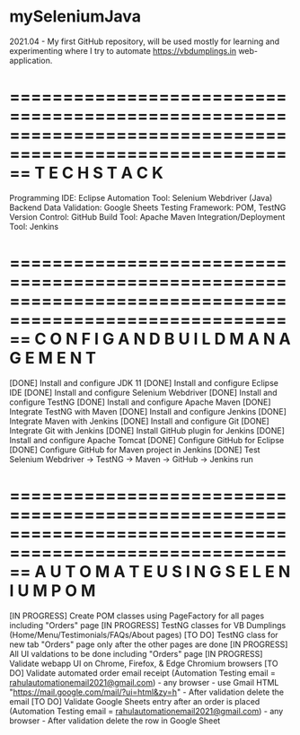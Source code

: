# mySeleniumJava
2021.04 - My first GitHub repository, will be used mostly for learning and experimenting where I try to automate https://vbdumplings.in web-application.

==========================================================================================================
T E C H   S T A C K
==========================================================================================================
Programming IDE: Eclipse
Automation Tool: Selenium Webdriver (Java) 
Backend Data Validation: Google Sheets
Testing Framework: POM, TestNG
Version Control: GitHub
Build Tool: Apache Maven
Integration/Deployment Tool: Jenkins

==========================================================================================================
C O N F I G   A N D   B U I L D   M A N A G E M E N T
==========================================================================================================
[DONE] Install and configure JDK 11
[DONE] Install and configure Eclipse IDE
[DONE] Install and configure Selenium Webdriver
[DONE] Install and configure TestNG
[DONE] Install and configure Apache Maven 
[DONE] Integrate TestNG with Maven
[DONE] Install and configure Jenkins 
[DONE] Integrate Maven with Jenkins
[DONE] Install and configure Git 
[DONE] Integrate Git with Jenkins
[DONE] Install GitHub plugin for Jenkins
[DONE] Install and configure Apache Tomcat 
[DONE] Configure GitHub for Eclipse
[DONE] Configure GitHub for Maven project in Jenkins
[DONE] Test Selenium Webdriver -> TestNG -> Maven -> GitHub -> Jenkins run 

==========================================================================================================
A U T O M A T E   U S I N G   S E L E N I U M   P O M 
==========================================================================================================
[IN PROGRESS] Create POM classes using PageFactory for all pages including "Orders" page
[IN PROGRESS] TestNG classes for VB Dumplings (Home/Menu/Testimonials/FAQs/About pages)
[TO DO] TestNG class for new tab "Orders" page only after the other pages are done
[IN PROGRESS] All UI valdations to be done including "Orders" page 
[IN PROGRESS] Validate webapp UI on Chrome, Firefox, & Edge Chromium browsers
[TO DO] Validate automated order email receipt (Automation Testing email = rahulautomationemail2021@gmail.com) 
	- any browser 
	- use Gmail HTML "https://mail.google.com/mail/?ui=html&zy=h"
	- After validation delete the email
[TO DO] Validate Google Sheets entry after an order is placed (Automation Testing email = rahulautomationemail2021@gmail.com) 
	- any browser
	- After validation delete the row in Google Sheet
